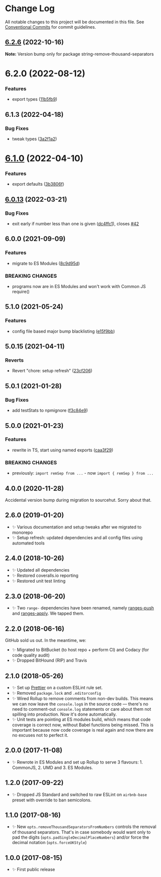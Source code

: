 # Change Log

All notable changes to this project will be documented in this file.
See [Conventional Commits](https://conventionalcommits.org) for commit guidelines.

## [6.2.6](https://github.com/codsen/codsen/compare/string-remove-thousand-separators@6.2.5...string-remove-thousand-separators@6.2.6) (2022-10-16)

**Note:** Version bump only for package string-remove-thousand-separators

# 6.2.0 (2022-08-12)

### Features

- export types ([11b5fb9](https://github.com/codsen/codsen/commit/11b5fb936ce20e0a77c3a09806773e1cd7695c50))

## 6.1.3 (2022-04-18)

### Bug Fixes

- tweak types ([3a2f1a2](https://github.com/codsen/codsen/commit/3a2f1a2b5525c8067abcabd73735511e0ec31ce2))

# [6.1.0](https://github.com/codsen/codsen/compare/string-remove-thousand-separators@6.0.13...string-remove-thousand-separators@6.1.0) (2022-04-10)

### Features

- export defaults ([3b3806f](https://github.com/codsen/codsen/commit/3b3806fcefa94c91d3b653c9cfc0809a46ab76f6))

## [6.0.13](https://github.com/codsen/codsen/compare/string-remove-thousand-separators@6.0.12...string-remove-thousand-separators@6.0.13) (2022-03-21)

### Bug Fixes

- exit early if number less than one is given ([dc4ffc1](https://github.com/codsen/codsen/commit/dc4ffc12caefc58d370dfde2e34f6b8659f0bb04)), closes [#42](https://github.com/codsen/codsen/issues/42)

## 6.0.0 (2021-09-09)

### Features

- migrate to ES Modules ([8c9d95d](https://github.com/codsen/codsen/commit/8c9d95d5dea0b769c2f070397141918a4893d575))

### BREAKING CHANGES

- programs now are in ES Modules and won't work with Common JS require()

## 5.1.0 (2021-05-24)

### Features

- config file based major bump blacklisting ([e15f9bb](https://github.com/codsen/codsen/commit/e15f9bba1c4fd5f847ac28b3f38fa6ee633f5dca))

## 5.0.15 (2021-04-11)

### Reverts

- Revert "chore: setup refresh" ([23cf206](https://github.com/codsen/codsen/commit/23cf206970a087ff0fa04e61f94d919f59ab3881))

## 5.0.1 (2021-01-28)

### Bug Fixes

- add testStats to npmignore ([f3c84e9](https://github.com/codsen/codsen/commit/f3c84e95afc5514214312f913692d85b2e12eb29))

## 5.0.0 (2021-01-23)

### Features

- rewrite in TS, start using named exports ([caa3f29](https://github.com/codsen/codsen/commit/caa3f29e0b0a2e8cb63f5683a0fc7d1139c72fc7))

### BREAKING CHANGES

- previously: `import remSep from ...` - now `import { remSep } from ...`

## 4.0.0 (2020-11-28)

Accidental version bump during migration to sourcehut. Sorry about that.

## 2.6.0 (2019-01-20)

- ✨ Various documentation and setup tweaks after we migrated to monorepo
- ✨ Setup refresh: updated dependencies and all config files using automated tools

## 2.4.0 (2018-10-26)

- ✨ Updated all dependencies
- ✨ Restored coveralls.io reporting
- ✨ Restored unit test linting

## 2.3.0 (2018-06-20)

- ✨ Two `range-` dependencies have been renamed, namely [ranges-push](https://www.npmjs.com/package/ranges-push) and [ranges-apply](https://www.npmjs.com/package/ranges-apply). We tapped them.

## 2.2.0 (2018-06-16)

GitHub sold us out. In the meantime, we:

- ✨ Migrated to BitBucket (to host repo + perform CI) and Codacy (for code quality audit)
- ✨ Dropped BitHound (RIP) and Travis

## 2.1.0 (2018-05-26)

- ✨ Set up [Prettier](https://prettier.io) on a custom ESLint rule set.
- ✨ Removed `package.lock` and `.editorconfig`
- ✨ Wired Rollup to remove comments from non-dev builds. This means we can now leave the `console.log`s in the source code — there's no need to comment-out `console.log` statements or care about them not spilling into production. Now it's done automatically.
- ✨ Unit tests are pointing at ES modules build, which means that code coverage is correct now, without Babel functions being missed. This is important because now code coverage is real again and now there are no excuses not to perfect it.

## 2.0.0 (2017-11-08)

- ✨ Rewrote in ES Modules and set up Rollup to serve 3 flavours: 1. CommonJS, 2. UMD and 3. ES Modules.

## 1.2.0 (2017-09-22)

- ✨ Dropped JS Standard and switched to raw ESLint on `airbnb-base` preset with override to ban semicolons.

## 1.1.0 (2017-08-16)

- ✨ New `opts.removeThousandSeparatorsFromNumbers` controls the removal of thousand separators. That's in case somebody would want only to pad the digits (`opts.padSingleDecimalPlaceNumbers`) and/or force the decimal notation (`opts.forceUKStyle`)

## 1.0.0 (2017-08-15)

- ✨ First public release
